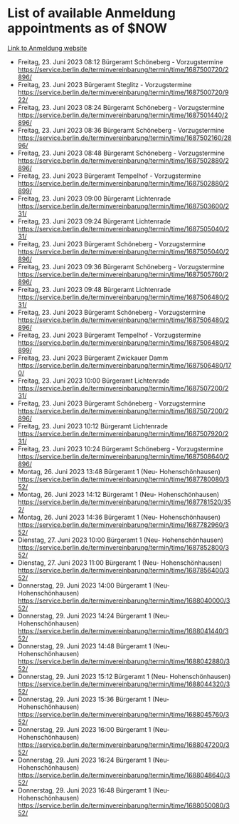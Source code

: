 # List of available Anmeldung appointments as of $NOW
[Link to Anmeldung website](https://service.berlin.de/terminvereinbarung/termin/tag.php?termin=1&anliegen[]=120686&dienstleisterlist=122210,122217,327316,122219,327312,122227,327314,122231,327346,122243,327348,122254,122252,329742,122260,329745,122262,329748,122271,327278,122273,327274,122277,327276,330436,122280,327294,122282,327290,122284,327292,122291,327270,122285,327266,122286,327264,122296,327268,150230,329760,122297,327286,122294,327284,122312,329763,122314,329775,122304,327330,122311,327334,122309,327332,317869,122281,327352,122279,329772,122283,122276,327324,122274,327326,122267,329766,122246,327318,122251,327320,122257,327322,122208,327298,122226,327300&herkunft=http%3A%2F%2Fservice.berlin.de%2Fdienstleistung%2F120686%2F)
- Freitag, 23. Juni 2023 08:12 Bürgeramt Schöneberg - Vorzugstermine https://service.berlin.de/terminvereinbarung/termin/time/1687500720/2896/
- Freitag, 23. Juni 2023  Bürgeramt Steglitz - Vorzugstermine https://service.berlin.de/terminvereinbarung/termin/time/1687500720/922/
- Freitag, 23. Juni 2023 08:24 Bürgeramt Schöneberg - Vorzugstermine https://service.berlin.de/terminvereinbarung/termin/time/1687501440/2896/
- Freitag, 23. Juni 2023 08:36 Bürgeramt Schöneberg - Vorzugstermine https://service.berlin.de/terminvereinbarung/termin/time/1687502160/2896/
- Freitag, 23. Juni 2023 08:48 Bürgeramt Schöneberg - Vorzugstermine https://service.berlin.de/terminvereinbarung/termin/time/1687502880/2896/
- Freitag, 23. Juni 2023  Bürgeramt Tempelhof - Vorzugstermine https://service.berlin.de/terminvereinbarung/termin/time/1687502880/2899/
- Freitag, 23. Juni 2023 09:00 Bürgeramt Lichtenrade https://service.berlin.de/terminvereinbarung/termin/time/1687503600/231/
- Freitag, 23. Juni 2023 09:24 Bürgeramt Lichtenrade https://service.berlin.de/terminvereinbarung/termin/time/1687505040/231/
- Freitag, 23. Juni 2023  Bürgeramt Schöneberg - Vorzugstermine https://service.berlin.de/terminvereinbarung/termin/time/1687505040/2896/
- Freitag, 23. Juni 2023 09:36 Bürgeramt Schöneberg - Vorzugstermine https://service.berlin.de/terminvereinbarung/termin/time/1687505760/2896/
- Freitag, 23. Juni 2023 09:48 Bürgeramt Lichtenrade https://service.berlin.de/terminvereinbarung/termin/time/1687506480/231/
- Freitag, 23. Juni 2023  Bürgeramt Schöneberg - Vorzugstermine https://service.berlin.de/terminvereinbarung/termin/time/1687506480/2896/
- Freitag, 23. Juni 2023  Bürgeramt Tempelhof - Vorzugstermine https://service.berlin.de/terminvereinbarung/termin/time/1687506480/2899/
- Freitag, 23. Juni 2023  Bürgeramt Zwickauer Damm https://service.berlin.de/terminvereinbarung/termin/time/1687506480/170/
- Freitag, 23. Juni 2023 10:00 Bürgeramt Lichtenrade https://service.berlin.de/terminvereinbarung/termin/time/1687507200/231/
- Freitag, 23. Juni 2023  Bürgeramt Schöneberg - Vorzugstermine https://service.berlin.de/terminvereinbarung/termin/time/1687507200/2896/
- Freitag, 23. Juni 2023 10:12 Bürgeramt Lichtenrade https://service.berlin.de/terminvereinbarung/termin/time/1687507920/231/
- Freitag, 23. Juni 2023 10:24 Bürgeramt Schöneberg - Vorzugstermine https://service.berlin.de/terminvereinbarung/termin/time/1687508640/2896/
- Montag, 26. Juni 2023 13:48 Bürgeramt 1 (Neu- Hohenschönhausen) https://service.berlin.de/terminvereinbarung/termin/time/1687780080/352/
- Montag, 26. Juni 2023 14:12 Bürgeramt 1 (Neu- Hohenschönhausen) https://service.berlin.de/terminvereinbarung/termin/time/1687781520/352/
- Montag, 26. Juni 2023 14:36 Bürgeramt 1 (Neu- Hohenschönhausen) https://service.berlin.de/terminvereinbarung/termin/time/1687782960/352/
- Dienstag, 27. Juni 2023 10:00 Bürgeramt 1 (Neu- Hohenschönhausen) https://service.berlin.de/terminvereinbarung/termin/time/1687852800/352/
- Dienstag, 27. Juni 2023 11:00 Bürgeramt 1 (Neu- Hohenschönhausen) https://service.berlin.de/terminvereinbarung/termin/time/1687856400/352/
- Donnerstag, 29. Juni 2023 14:00 Bürgeramt 1 (Neu- Hohenschönhausen) https://service.berlin.de/terminvereinbarung/termin/time/1688040000/352/
- Donnerstag, 29. Juni 2023 14:24 Bürgeramt 1 (Neu- Hohenschönhausen) https://service.berlin.de/terminvereinbarung/termin/time/1688041440/352/
- Donnerstag, 29. Juni 2023 14:48 Bürgeramt 1 (Neu- Hohenschönhausen) https://service.berlin.de/terminvereinbarung/termin/time/1688042880/352/
- Donnerstag, 29. Juni 2023 15:12 Bürgeramt 1 (Neu- Hohenschönhausen) https://service.berlin.de/terminvereinbarung/termin/time/1688044320/352/
- Donnerstag, 29. Juni 2023 15:36 Bürgeramt 1 (Neu- Hohenschönhausen) https://service.berlin.de/terminvereinbarung/termin/time/1688045760/352/
- Donnerstag, 29. Juni 2023 16:00 Bürgeramt 1 (Neu- Hohenschönhausen) https://service.berlin.de/terminvereinbarung/termin/time/1688047200/352/
- Donnerstag, 29. Juni 2023 16:24 Bürgeramt 1 (Neu- Hohenschönhausen) https://service.berlin.de/terminvereinbarung/termin/time/1688048640/352/
- Donnerstag, 29. Juni 2023 16:48 Bürgeramt 1 (Neu- Hohenschönhausen) https://service.berlin.de/terminvereinbarung/termin/time/1688050080/352/
